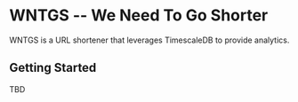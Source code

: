 # WNTGS -- We Need To Go Shorter

WNTGS is a URL shortener that leverages TimescaleDB to provide analytics.

## Getting Started

TBD
